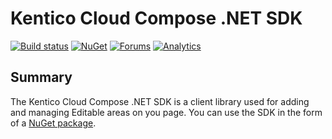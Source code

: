 # Kentico Cloud Compose .NET SDK

[![Build status](https://ci.appveyor.com/api/projects/status/4uxb45kbkfq109dq/branch/master?svg=true)](https://ci.appveyor.com/project/kentico/compose-sdk-net/branch/master)
[![NuGet](https://img.shields.io/nuget/v/KenticoCloud.Compose.svg)](https://www.nuget.org/packages/KenticoCloud.Compose)
[![Forums](https://img.shields.io/badge/chat-on%20forums-orange.svg)](https://forums.kenticocloud.com)
[![Analytics](https://ga-beacon.appspot.com/UA-69014260-4/Kentico/compose-sdk-net?pixel)](https://github.com/igrigorik/ga-beacon)

## Summary

The Kentico Cloud Compose .NET SDK is a client library used for adding and managing Editable areas on you page. You can use the SDK in the form of a [NuGet package](https://www.nuget.org/packages/KenticoCloud.Compose).
